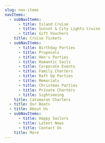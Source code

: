 ```yaml
---
slug: nav-items
navItems:
  - subNavItems:
      - title: Island Cruise
      - title: Sunset & City Lights Cruise
      - title: Gift Vouchers
    title: Cruise Tickets
  - subNavItems:
      - title: Birthday Parties
      - title: Proposals
      - title: Hen's Parties
      - title: Romantic Sails
      - title: Corporate Events
      - title: Family Charters
      - title: Raft Up Parties
      - title: Memorials
      - title: Christmas Parties
      - title: Private Charters
      - title: Sightseeing
    title: Catamaran Charters
  - title: Our Boats
  - title: About Us
  - subNavItems:
      - title: Happy Sailors
      - title: Latest News
      - title: Contact Us
    title: More
---
```


